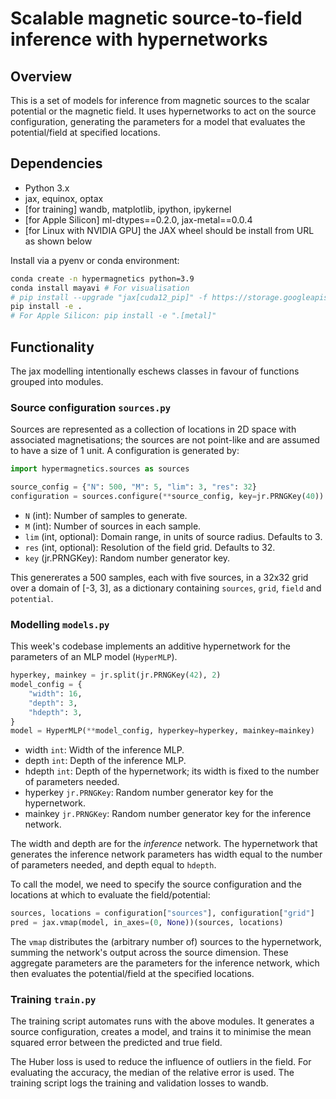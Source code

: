 # Scalable magnetic source-to-field inference with hypernetworks

## Overview

This is a set of models for inference from magnetic sources to the scalar potential or the
magnetic field. It uses hypernetworks to act on the source configuration, generating the parameters
for a model that evaluates the potential/field at specified locations.

## Dependencies

- Python 3.x
- jax, equinox, optax
- [for training] wandb, matplotlib, ipython, ipykernel
- [for Apple Silicon] ml-dtypes==0.2.0, jax-metal==0.0.4
- [for Linux with NVIDIA GPU] the JAX wheel should be install from URL as shown below

Install via a pyenv or conda environment:

```zsh
conda create -n hypermagnetics python=3.9
conda install mayavi # For visualisation
# pip install --upgrade "jax[cuda12_pip]" -f https://storage.googleapis.com/jax-releases/jax_cuda_releases.html # For Linux with NVIDIA GPU
pip install -e .
# For Apple Silicon: pip install -e ".[metal]"
```

## Functionality

The jax modelling intentionally eschews classes in favour of functions grouped into modules.

### Source configuration `sources.py`

Sources are represented as a collection of locations in 2D space with associated magnetisations;
the sources are not point-like and are assumed to have a size of 1 unit. A configuration is
generated by:

```python
import hypermagnetics.sources as sources

source_config = {"N": 500, "M": 5, "lim": 3, "res": 32}
configuration = sources.configure(**source_config, key=jr.PRNGKey(40))
```

- `N` (int): Number of samples to generate.
- `M` (int): Number of sources in each sample.
- `lim` (int, optional): Domain range, in units of source radius. Defaults to 3.
- `res` (int, optional): Resolution of the field grid. Defaults to 32.
- `key` (jr.PRNGKey): Random number generator key.

This genererates a 500 samples, each with five sources, in a 32x32 grid over a domain of [-3, 3],
as a dictionary containing `sources`, `grid`, `field` and `potential`.

### Modelling `models.py`

This week's codebase implements an additive hypernetwork for the parameters of an MLP model (`HyperMLP`).

```python
hyperkey, mainkey = jr.split(jr.PRNGKey(42), 2)
model_config = {
    "width": 16,
    "depth": 3,
    "hdepth": 3,
}
model = HyperMLP(**model_config, hyperkey=hyperkey, mainkey=mainkey)
```

- width `int`: Width of the inference MLP.
- depth `int`: Depth of the inference MLP.
- hdepth `int`: Depth of the hypernetwork; its width is fixed to the number of parameters needed.
- hyperkey `jr.PRNGKey`: Random number generator key for the hypernetwork.
- mainkey `jr.PRNGKey`: Random number generator key for the inference network.

The width and depth are for the *inference* network. The hypernetwork that generates the inference network parameters has width equal to the number of parameters needed, and depth equal to `hdepth`.

To call the model, we need to specify the source configuration and the locations at which to evaluate the field/potential:

```python
sources, locations = configuration["sources"], configuration["grid"]
pred = jax.vmap(model, in_axes=(0, None))(sources, locations)
```

The `vmap` distributes the (arbitrary number of) sources to the hypernetwork, summing the network's output across the source dimension. These aggregate parameters are the parameters for the inference network, which then evaluates the potential/field at the specified locations.

### Training `train.py`

The training script automates runs with the above modules. It generates a source configuration, creates a model, and trains it to minimise the mean squared error between the predicted and true field.

The Huber loss is used to reduce the influence of outliers in the field. For evaluating the accuracy, the median of the relative error is used. The training script logs the training and validation losses to wandb.
